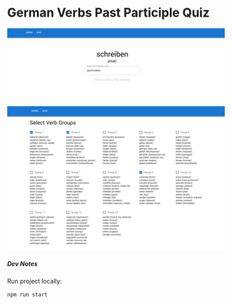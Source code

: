 # German Verbs Past Participle Quiz

![Quiz View](doc/quiz-view.png)

![Select View](doc/select-view.png)

##### Dev Notes

Run project locally:

```
npm run start
```
